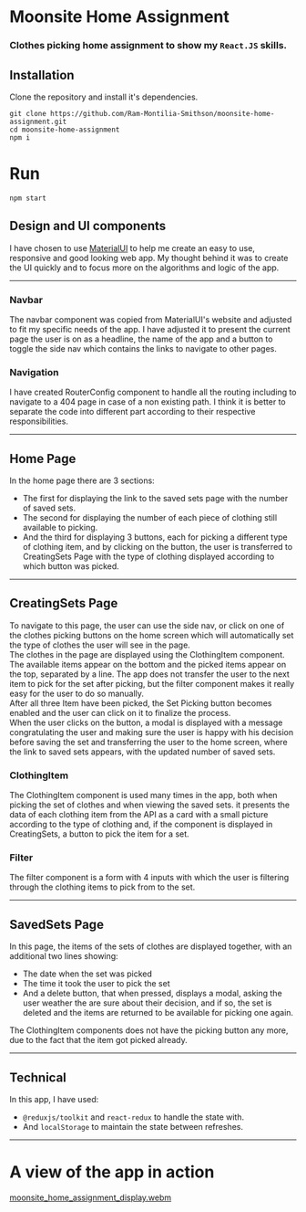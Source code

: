 

# Moonsite Home Assignment

### Clothes picking home assignment to show my ```React.JS``` skills.

## Installation

Clone the repository and install it's dependencies.

```
git clone https://github.com/Ram-Montilia-Smithson/moonsite-home-assignment.git
cd moonsite-home-assignment
npm i
```
# Run
```
npm start
```
## Design and UI components
I have chosen to use [MaterialUI](https://mui.com/) to help me create an easy to use, responsive and good looking web app.
My thought behind it was to create the UI quickly and to focus more on the algorithms and logic of the app.

---
### Navbar
The navbar component was copied from MaterialUI's website and adjusted to fit my specific needs of the app.
I have adjusted it to present the current page the user is on as a headline, the name of the app and a button to toggle the side nav which contains the links to navigate to other pages. 
### Navigation
I have created RouterConfig component to handle all the routing including to navigate to a 404 page in case of a non existing path.
I think it is better to separate the code into different part according to their respective responsibilities.
___
## Home Page
In the home page there are 3 sections:   
* The first for displaying the link to the saved sets page with the number of saved sets.
* The second for displaying the number of each piece of clothing still available to picking.
* And the third for displaying 3 buttons, each for picking a different type of clothing item, and by clicking on the button, the user is transferred to CreatingSets Page with the type of clothing displayed according to which button was picked.
___
## CreatingSets Page
To navigate to this page, the user can use the side nav, or click on one of the clothes picking buttons on the home screen which will automatically set the type of clothes the user will see in the page.  
The clothes in the page are displayed using the ClothingItem component. The available items appear on the bottom and the picked items appear on the top, separated by a line.
The app does not transfer the user to the next item to pick for the set after picking, but the filter component makes it really easy for the user to do so manually.  
After all three Item have been picked, the Set Picking button becomes enabled and the user can click on it to finalize the process.  
When the user clicks on the button, a modal is displayed with a message congratulating the user and making sure the user is happy with his decision before saving the set and transferring the user to the home screen, where the link to saved sets appears, with the updated number of saved sets.  

### ClothingItem
The ClothingItem component is used many times in the app, both when picking the set of clothes and when viewing the saved sets. it presents the data of each clothing item from the API as a card with a small picture according to the type of clothing and, if the component is displayed in CreatingSets, a button to pick the item for a set.
### Filter
The filter component is a form with 4 inputs with which the user is filtering through the clothing items to pick from to the set.

___
## SavedSets Page
In this page, the items of the sets of clothes are displayed together, with an additional two lines showing: 
* The date when the set was picked 
* The time it took the user to pick the set
* And a delete button, that when pressed, displays a modal, asking the user weather the are sure about their decision, and if so, the set is deleted and the items are returned to be available for picking one again.  

The ClothingItem components does not have the picking button any more, due to the fact that the item got picked already.

---
## Technical
In this app, I have used: 
*  ```@reduxjs/toolkit``` and ```react-redux``` to handle the state with.  
* And ```localStorage``` to maintain the state between refreshes.
---
# A view of the app in action
[moonsite_home_assignment_display.webm](https://user-images.githubusercontent.com/69187942/182436960-67c48d2e-7ad9-48dc-859e-fea25ff99408.webm)
